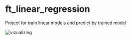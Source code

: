# ft_linear_regression

Project for train linear models and predict by trained model

![vizualizing](https://drive.google.com/uc?authuser=0&id=1uOPjDWVq4NDc_4pYvXE5OSlleY6S1LNx&export=download)
